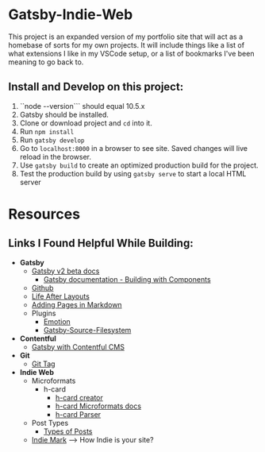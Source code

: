# Gatsby-Indie-Web

This project is an expanded version of my portfolio site that will act as a homebase of sorts for my own projects. It will include things like a list of what extensions I like in my VSCode setup, or a list of bookmarks I've been meaning to go back to. 

## Install and Develop on this project: 
1. ``node --version``` should equal 10.5.x
2. Gatsby should be installed.
3. Clone or download project and ```cd``` into it.
4. Run ```npm install```
5. Run ```gatsby develop```
6. Go to ```localhost:8000``` in a browser to see site. Saved changes will live reload in the browser.
7. Use ```gatsby build``` to create an optimized production build for the project.
8. Test the production build by using ```gatsby serve``` to start a local HTML server

# Resources

## Links I Found Helpful While Building:
- **Gatsby**
    - [Gatsby v2 beta docs](https://next.gatsbyjs.org/docs/)
        - [Gatsby documentation - Building with Components](https://www.gatsbyjs.org/docs/building-with-components/)
    - [Github](https://github.com/gatsbyjs/gatsby)
    - [Life After Layouts](https://next.gatsbyjs.org/blog/2018-06-08-life-after-layouts/)
    - [Adding Pages in Markdown](https://next.gatsbyjs.org/docs/adding-markdown-pages/)
    - Plugins
        - [Emotion](https://next.gatsbyjs.org/packages/gatsby-plugin-emotion/)
        - [Gatsby-Source-Filesystem](https://next.gatsbyjs.org/packages/gatsby-source-filesystem/#gatsby-source-filesystem)
- **Contentful**
    - [Gatsby with Contentful CMS](https://codebushi.com/gatsby-with-contentful-cms/)
- **Git**
    - [Git Tag](https://git-scm.com/book/en/v2/Git-Basics-Tagging)
- **Indie Web**
    - Microformats
        - h-card
            - [h-card creator](microformats.org/code/hcard/creator)
            - [h-card Microformats docs](http://microformats.org/wiki/h-card)
            - [h-card Parser](http://pin13.net/mf2/)
    - Post Types
        - [Types of Posts](https://indieweb.org/posts#Types_of_Posts)
    - [Indie Mark](https://indieweb.org/IndieMark) --> How Indie is your site?


